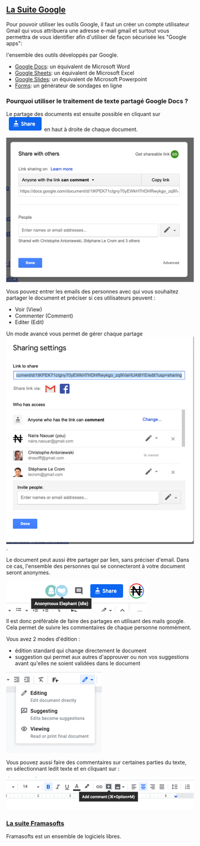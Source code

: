 ## [La Suite Google](https://gsuite.google.com/features/)

Pour pouvoir utiliser les outils Google, il faut un créer un compte utilisateur Gmail qui
vous attribuera une adresse e-mail gmail et surtout vous permettra de vous identifier afin
d'utiliser de façon sécurisée les "Google apps":

l'ensemble des outils développés par Google.
* [Google Docs](https://gsuite.google.com/products/docs/): un équivalent de Microsoft Word
* [Google Sheets](https://gsuite.google.com/products/sheets/): un équivalent de Microsoft Excel
* [Google Slides](https://gsuite.google.com/products/slides/): un équivalent de Microsoft Powerpoint
* [Forms](https://gsuite.google.com/products/forms/): un générateur de sondages en ligne

### Pourquoi utiliser le traitement de texte partagé Google Docs ?




Le partage des documents est ensuite possible en cliquant sur ![Share](../images/share_button.png) en haut à droite de chaque document.

![Share](../images/share_menu.png) 


Vous pouvez entrer les emails des personnes avec qui vous souhaitez partager le document et préciser si ces utilisateurs peuvent :
* Voir (View) 
* Commenter (Comment)
* Editer (Edit)


Un mode avancé vous permet de gérer chaque partage ![individuellement](../images/share_advanced.png).


Le document peut aussi être partager par lien, sans préciser d'email.
Dans ce cas, l'ensemble des personnes qui se connecteront à votre document seront anonymes.


![anonymes](../images/anonymous.png)


Il est donc préférable de faire des partages en utilisant des mails google. Cela permet de suivre les commentaires de chaque personne nommément.


Vous avez 2 modes d'édition : 
* édition standard qui change directement le document
* suggestion qui permet aux autres d'approuver ou non vos suggestions avant qu'elles ne soient validées dans le document

![editing_mode](../images/editing_mode.png)

Vous pouvez aussi faire des commentaires sur certaines parties du texte, en sélectionnant ledit texte et en cliquant sur :

![comment](../images/add_comment.png)



### [La suite Framasofts](https://framasoft.org/fr/)

Framasofts est un ensemble de logiciels libres.



